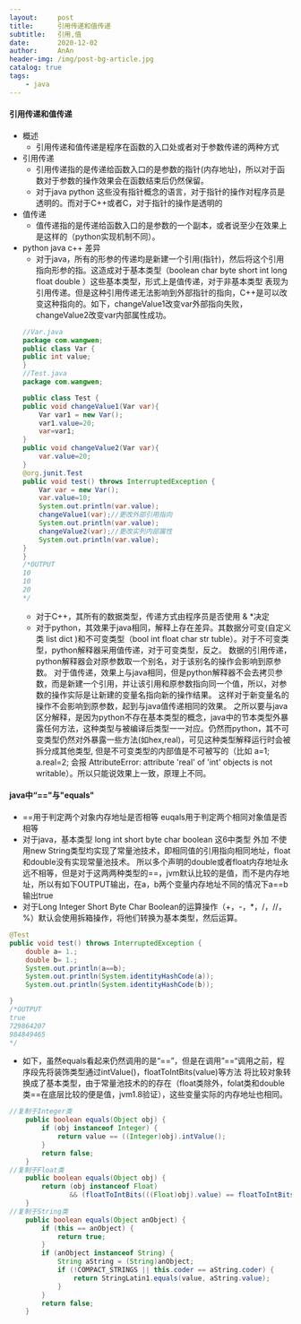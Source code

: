 ```yaml
---
layout:     post
title:      引用传递和值传递
subtitle:   引用,值
date:       2020-12-02
author:     AnAn
header-img: /img/post-bg-article.jpg
catalog: true
tags:
    - java
---
```

#### 引用传递和值传递
- 概述
  - 引用传递和值传递是程序在函数的入口处或者对于参数传递的两种方式
- 引用传递
  - 引用传递指的是传递给函数入口的是参数的指针(内存地址)，所以对于函数对于参数的操作效果会在函数结束后仍然保留。
  - 对于java python 这些没有指针概念的语言，对于指针的操作对程序员是透明的。而对于C++或者C，对于指针的操作是透明的
- 值传递
  - 值传递指的是传递给函数入口的是参数的一个副本，或者说至少在效果上是这样的（python实现机制不同）。
- python java c++ 差异
    - 对于java，所有的形参的传递均是新建一个引用(指针)，然后将这个引用指向形参的指。这造成对于基本类型（boolean char byte short int long float double ）这些基本类型，形式上是值传递，对于非基本类型
    表现为引用传递。但是这种引用传递无法影响到外部指针的指向，C++是可以改变这种指向的。如下，changeValue1改变var外部指向失败，changeValue2改变var内部属性成功。
    ```java
    //Var.java
    package com.wangwen;
    public class Var {
    public int value;
    }
    //Test.java
    package com.wangwen;
    
    public class Test {
    public void changeValue1(Var var){
        Var var1 = new Var();
        var1.value=20;
        var=var1;
    }
    public void changeValue2(Var var){
        var.value=20;
    }
    @org.junit.Test
    public void test() throws InterruptedException {
        Var var = new Var();
        var.value=10;
        System.out.println(var.value);
        changeValue1(var);//更改外部引用指向
        System.out.println(var.value);
        changeValue2(var);//更改实列内部属性
        System.out.println(var.value);
    }
    }
    /*OUTPUT
    10
    10
    20
    */
    ```
    - 对于C++，其所有的数据类型，传递方式由程序员是否使用 & *决定
    - 对于python，其效果于java相同，解释上存在差异。其数据分可变(自定义类 list dict )和不可变类型（bool int float char str  tuble）。对于不可变类型，python解释器采用值传递，对于可变类型，反之。
    数据的引用传递，python解释器会对原参数取一个别名，对于该别名的操作会影响到原参数。
    对于值传递，效果上与java相同，但是python解释器不会去拷贝参数，而是新建一个引用，并让该引用和原参数指向同一个值，所以，对参数的操作实际是让新建的变量名指向新的操作结果。
    这样对于新变量名的操作不会影响到原参数，起到与java值传递相同的效果。
    之所以要与java区分解释，是因为python不存在基本类型的概念，java中的节本类型外暴露任何方法，这种类型与被编译后类型一一对应。仍然而python，其不可变类型仍然对外暴露一些方法(如hex,real)，可见这种类型解释运行时会被拆分成其他类型,
    但是不可变类型的内部值是不可被写的（比如 a=1; a.real=2; 会报 AttributeError: attribute 'real' of 'int' objects is not writable）。所以只能说效果上一致，原理上不同。

#### java中“=="与"equals"
- ==用于判定两个对象内存地址是否相等 euqals用于判定两个相同对象值是否相等
- 对于java，基本类型 long int short byte char boolean 这6中类型 外加 不使用new String类型均实现了常量池技术，即相同值的引用指向相同地址，float和double没有实现常量池技术。
所以多个声明的double或者float内存地址永远不相等，但是对于这两两种类型的==，jvm默认比较的是值，而不是内存地址，所以有如下OUTPUT输出，在a，b两个变量内存地址不同的情况下a==b输出true
- 对于Long Integer Short Byte Char Boolean的运算操作（+，-，*，/，//，%）默认会使用拆箱操作，将他们转换为基本类型，然后运算。
```java
@Test
public void test() throws InterruptedException {
    double a= 1.;
    double b= 1.;
    System.out.println(a==b);
    System.out.println(System.identityHashCode(a));
    System.out.println(System.identityHashCode(b));

}
/*OUTPUT
true
729864207
984849465
*/
```
- 如下，虽然equals看起来仍然调用的是“==”，但是在调用”==“调用之前，程序段先将装饰类型通过intValue()，floatToIntBits(value)等方法
将比较对象转换成了基本类型，由于常量池技术的的存在（float类除外，folat类和double类==在底层比较的便是值，jvm1.8验证），这些变量实际的内存地址也相同。
```java
//复制于Integer类
    public boolean equals(Object obj) {
        if (obj instanceof Integer) {
            return value == ((Integer)obj).intValue();
        }
        return false;
    }
//复制于Float类
    public boolean equals(Object obj) {
        return (obj instanceof Float)
               && (floatToIntBits(((Float)obj).value) == floatToIntBits(value));
    }
//复制于String类
    public boolean equals(Object anObject) {
        if (this == anObject) {
            return true;
        }
        if (anObject instanceof String) {
            String aString = (String)anObject;
            if (!COMPACT_STRINGS || this.coder == aString.coder) {
                return StringLatin1.equals(value, aString.value);
            }
        }
        return false;
    }
```
